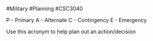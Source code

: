 #Military #Planning #CSC3040 

P - Primary
A - Alternate
C - Contingency
E - Emergency

Use this acronym to help plan out an action/decision